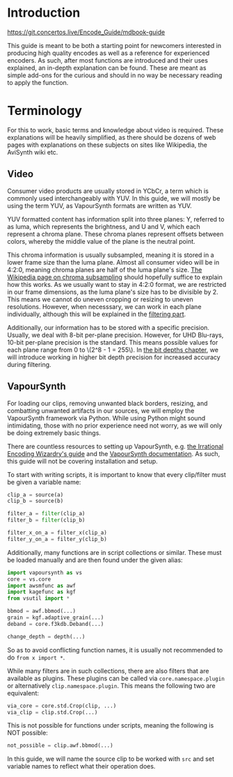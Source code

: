# Introduction

<https://git.concertos.live/Encode_Guide/mdbook-guide>

This guide is meant to be both a starting point for newcomers interested in producing high quality encodes as well as a reference for experienced encoders.
As such, after most functions are introduced and their uses explained, an in-depth explanation can be found.
These are meant as simple add-ons for the curious and should in no way be necessary reading to apply the function.

# Terminology

For this to work, basic terms and knowledge about video is required.
These explanations will be heavily simplified, as there should be dozens of web pages with explanations on these subjects on sites like Wikipedia, the AviSynth wiki etc.

## Video

Consumer video products are usually stored in YCbCr, a term which is commonly used interchangeably with YUV.
In this guide, we will mostly be using the term YUV, as VapourSynth formats are written as YUV.

YUV formatted content has information split into three planes: Y, referred to as luma, which represents the brightness, and U and V, which each represent a chroma plane.
These chroma planes represent offsets between colors, whereby the middle value of the plane is the neutral point.

This chroma information is usually subsampled, meaning it is stored in a lower frame size than the luma plane.
Almost all consumer video will be in 4:2:0, meaning chroma planes are half of the luma plane's size.
[The Wikipedia page on chroma subsampling](https://en.wikipedia.org/wiki/Chroma_subsampling) should hopefully suffice to explain how this works.
As we usually want to stay in 4:2:0 format, we are restricted in our frame dimensions, as the luma plane's size has to be divisible by 2.
This means we cannot do uneven cropping or resizing to uneven resolutions.
However, when necesssary, we can work in each plane individually, although this will be explained in the [filtering part]().

Additionally, our information has to be stored with a specific precision.
Usually, we deal with 8-bit per-plane precision.
However, for UHD Blu-rays, 10-bit per-plane precision is the standard.
This means possible values for each plane range from 0 to \\(2^8 - 1 = 255\\).
In [the bit depths chapter](filtering/bit_depths.md), we will introduce working in higher bit depth precision for increased accuracy during filtering.

## VapourSynth

For loading our clips, removing unwanted black borders, resizing, and combatting unwanted artifacts in our sources, we will employ the VapourSynth framework via Python.
While using Python might sound intimidating, those with no prior experience need not worry, as we will only be doing extremely basic things.

There are countless resources to setting up VapourSynth, e.g. [the Irrational Encoding Wizardry's guide](https://guide.encode.moe/encoding/preparation.html#the-frameserver) and the [VapourSynth documentation](http://www.vapoursynth.com/doc/index.html).
As such, this guide will not be covering installation and setup.

To start with writing scripts, it is important to know that every clip/filter must be given a variable name:

```py
clip_a = source(a)
clip_b = source(b)

filter_a = filter(clip_a)
filter_b = filter(clip_b)

filter_x_on_a = filter_x(clip_a)
filter_y_on_a = filter_y(clip_b)
```

Additionally, many functions are in script collections or similar.
These must be loaded manually and are then found under the given alias:

```py
import vapoursynth as vs
core = vs.core
import awsmfunc as awf
import kagefunc as kgf
from vsutil import *

bbmod = awf.bbmod(...)
grain = kgf.adaptive_grain(...)
deband = core.f3kdb.Deband(...)

change_depth = depth(...)
```

So as to avoid conflicting function names, it is usually not recommended to do `from x import *`.

While many filters are in such collections, there are also filters that are available as plugins.
These plugins can be called via `core.namespace.plugin` or alternatively `clip.namespace.plugin`.
This means the following two are equivalent:

```py
via_core = core.std.Crop(clip, ...)
via_clip = clip.std.Crop(...)
```

This is not possible for functions under scripts, meaning the following is NOT possible:

```py
not_possible = clip.awf.bbmod(...)
```

In this guide, we will name the source clip to be worked with `src` and set variable names to reflect what their operation does.
